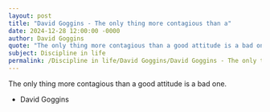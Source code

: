 ```yaml
---
layout: post
title: "David Goggins - The only thing more contagious than a"
date: 2024-12-28 12:00:00 -0000
author: David Goggins
quote: "The only thing more contagious than a good attitude is a bad one."
subject: Discipline in life
permalink: /Discipline in life/David Goggins/David Goggins - The only thing more contagious than a
---
```


The only thing more contagious than a good attitude is a bad one.

- David Goggins
